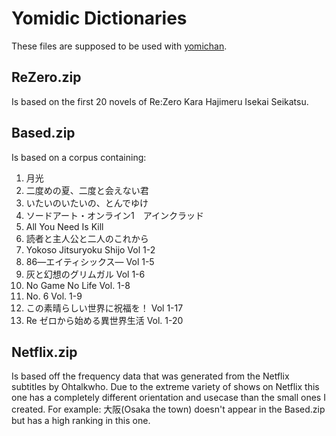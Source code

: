 # Yomidic Dictionaries
These files are supposed to be used with [yomichan](https://foosoft.net/projects/yomichan/).

## ReZero.zip

Is based on the first 20 novels of Re:Zero Kara Hajimeru Isekai Seikatsu.

## Based.zip

Is based on a corpus containing:
1. 月光
2. 二度めの夏、二度と会えない君
3. いたいのいたいの、とんでゆけ
4. ソードアート・オンライン1　アインクラッド
5. All You Need Is Kill
6. 読者と主人公と二人のこれから
7. Yokoso Jitsuryoku Shijo Vol 1-2
8. 86―エイティシックス― Vol 1-5
9. 灰と幻想のグリムガル Vol 1-6
10. No Game No Life Vol. 1-8
11. No. 6 Vol. 1-9
12. この素晴らしい世界に祝福を！ Vol 1-17
13. Re ゼロから始める異世界生活 Vol. 1-20

## Netflix.zip

Is based off the frequency data that was generated from the Netflix subtitles by Ohtalkwho. Due to the extreme variety of shows on Netflix this one has a completely different orientation and usecase than the small ones I created.
For example: 大阪(Osaka the town) doesn't appear in the Based.zip but has a high ranking in this one.
